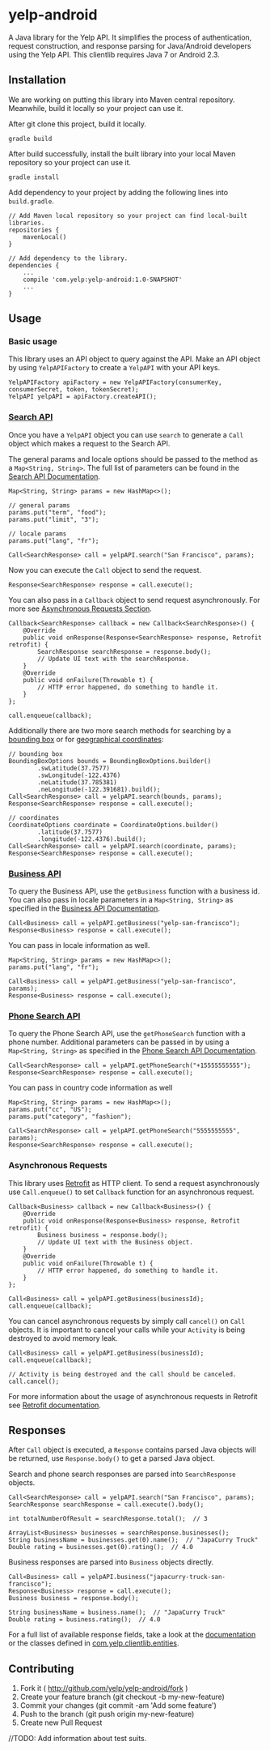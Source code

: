 # yelp-android
A Java library for the Yelp API. It simplifies the process of authentication, request construction, and response 
parsing for Java/Android developers using the Yelp API. This clientlib requires Java 7 or Android 2.3.

## Installation
We are working on putting this library into Maven central repository. Meanwhile, build it locally so your project can 
use it.

After git clone this project, build it locally.
```
gradle build
```

After build successfully, install the built library into your local Maven repository so your project can use it.
```
gradle install
```

Add dependency to your project by adding the following lines into `build.gradle`.
```
// Add Maven local repository so your project can find local-built libraries.
repositories {
    mavenLocal()
}

// Add dependency to the library.
dependencies {
    ...
    compile 'com.yelp:yelp-android:1.0-SNAPSHOT'
    ...
}
```

## Usage

### Basic usage
This library uses an API object to query against the API. Make an API object by using `YelpAPIFactory` to create a
`YelpAPI` with your API keys.
```
YelpAPIFactory apiFactory = new YelpAPIFactory(consumerKey, consumerSecret, token, tokenSecret);
YelpAPI yelpAPI = apiFactory.createAPI();
```

### [Search API](http://www.yelp.com/developers/documentation/v2/search_api)
Once you have a `YelpAPI` object you can use `search` to generate a `Call` object which makes a request to the Search API.

The general params and locale options should be passed to the method as a `Map<String, String>`. The full list of 
parameters can be found in the [Search API Documentation](https://www.yelp.com/developers/documentation/v2/search_api).
```
Map<String, String> params = new HashMap<>();

// general params
params.put("term", "food");
params.put("limit", "3");

// locale params
params.put("lang", "fr");

Call<SearchResponse> call = yelpAPI.search("San Francisco", params);
```

Now you can execute the `Call` object to send the request.
```
Response<SearchResponse> response = call.execute();
```

You can also pass in a `Callback` object to send request asynchronously. For more see [Asynchronous Requests Section](#asynchronous-requests).
```
Callback<SearchResponse> callback = new Callback<SearchResponse>() {
    @Override
    public void onResponse(Response<SearchResponse> response, Retrofit retrofit) {
        SearchResponse searchResponse = response.body();
        // Update UI text with the searchResponse.
    }
    @Override
    public void onFailure(Throwable t) {
        // HTTP error happened, do something to handle it.
    }
};

call.enqueue(callback);
```

Additionally there are two more search methods for searching by a [bounding box](https://www.yelp.com/developers/documentation/v2/search_api#searchGBB) or for [geographical coordinates](https://www.yelp.com/developers/documentation/v2/search_api#searchGC):
```
// bounding box
BoundingBoxOptions bounds = BoundingBoxOptions.builder()
        .swLatitude(37.7577)
        .swLongitude(-122.4376)
        .neLatitude(37.785381)
        .neLongitude(-122.391681).build();
Call<SearchResponse> call = yelpAPI.search(bounds, params);
Response<SearchResponse> response = call.execute();

// coordinates
CoordinateOptions coordinate = CoordinateOptions.builder()
        .latitude(37.7577)
        .longitude(-122.4376).build();
Call<SearchResponse> call = yelpAPI.search(coordinate, params);
Response<SearchResponse> response = call.execute();
```

### [Business API](http://www.yelp.com/developers/documentation/v2/business)
To query the Business API, use the `getBusiness` function with a business id. You can also pass in locale parameters 
in a `Map<String, String>` as specified in the [Business API Documentation](http://www.yelp.com/developers/documentation/v2/business).
```
Call<Business> call = yelpAPI.getBusiness("yelp-san-francisco");
Response<Business> response = call.execute();
```
You can pass in locale information as well.
```
Map<String, String> params = new HashMap<>();
params.put("lang", "fr");

Call<Business> call = yelpAPI.getBusiness("yelp-san-francisco", params);
Response<Business> response = call.execute();
```

### [Phone Search API](http://www.yelp.com/developers/documentation/v2/phone_search)
To query the Phone Search API, use the `getPhoneSearch` function with a phone number. Additional parameters can be
passed in by using a `Map<String, String>` as specified in the [Phone Search API Documentation](https://www.yelp.com/developers/documentation/v2/phone_search).
```
Call<SearchResponse> call = yelpAPI.getPhoneSearch("+15555555555");
Response<SearchResponse> response = call.execute();
```
You can pass in country code information as well
```
Map<String, String> params = new HashMap<>();
params.put("cc", "US");
params.put("category", "fashion");

Call<SearchResponse> call = yelpAPI.getPhoneSearch("5555555555", params);
Response<SearchResponse> response = call.execute();
```

### Asynchronous Requests
This library uses [Retrofit](http://square.github.io/retrofit/) as HTTP client. To send a request asynchronously use 
`Call.enqueue()` to set `Callback` function for an asynchronous request.
```
Callback<Business> callback = new Callback<Business>() {
    @Override
    public void onResponse(Response<Business> response, Retrofit retrofit) {
        Business business = response.body();
        // Update UI text with the Business object.
    }
    @Override
    public void onFailure(Throwable t) {
        // HTTP error happened, do something to handle it.
    }
};

Call<Business> call = yelpAPI.getBusiness(businessId);
call.enqueue(callback);
```

You can cancel asynchronous requests by simply call `cancel()` on `Call` objects. It is important to cancel your calls 
while your `Activity` is being destroyed to avoid memory leak.
```
Call<Business> call = yelpAPI.getBusiness(businessId);
call.enqueue(callback);

// Activity is being destroyed and the call should be canceled.
call.cancel();
```

For more information about the usage of asynchronous requests in Retrofit see [Retrofit documentation](http://square.github.io/retrofit/).

## Responses
After `Call` object is executed, a `Response` contains parsed Java objects will be returned, use `Response.body()` to 
get a parsed Java object.

Search and phone search responses are parsed into `SearchResponse` objects.
```
Call<SearchResponse> call = yelpAPI.search("San Francisco", params);
SearchResponse searchResponse = call.execute().body();

int totalNumberOfResult = searchResponse.total();  // 3

ArrayList<Business> businesses = searchResponse.businesses();
String businessName = businesses.get(0).name();  // "JapaCurry Truck"
Double rating = businesses.get(0).rating();  // 4.0
```

Business responses are parsed into `Business` objects directly.
```
Call<Business> call = yelpAPI.business("japacurry-truck-san-francisco");
Response<Business> response = call.execute();
Business business = response.body();

String businessName = business.name();  // "JapaCurry Truck"
Double rating = business.rating();  // 4.0
```

For a full list of available response fields, take a look at the [documentation](https://www.yelp.com/developers/documentation/v2/overview) 
or the classes defined in [com.yelp.clientlib.entities](../../tree/master/src/main/java/com/yelp/clientlib/entities).

## Contributing
1. Fork it ( http://github.com/yelp/yelp-android/fork )
2. Create your feature branch (git checkout -b my-new-feature)
3. Commit your changes (git commit -am 'Add some feature')
4. Push to the branch (git push origin my-new-feature)
5. Create new Pull Request

//TODO: Add information about test suits.